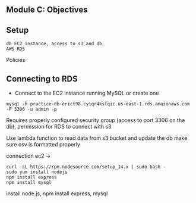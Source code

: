 ## Module C: Objectives

## Setup
```
db EC2 instance, access to s3 and db
AWS RDS
```

Policies

## Connecting to RDS
- Connect to the EC2 instance running MySQL or create one
```
mysql -h practice-db-erict98.cyiqr4kslqic.us-east-1.rds.amazonaws.com -P 3306 -u admin -p
```
Requires properly configured security group (access to port 3306 on the db), permission for RDS to connect with s3

Use lambda function to read data from s3 bucket and update the db
make sure csv is formatted properly


connection ec2 ->
```
curl -sL https://rpm.nodesource.com/setup_14.x | sudo bash -
sudo yum install nodejs
npm install express
npm install mysql
```
install node.js, npm install express, mysql